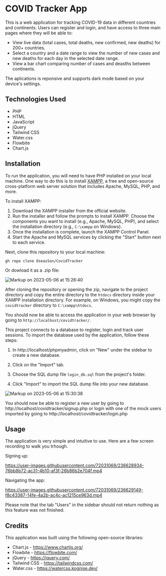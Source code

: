 # COVID Tracker App

This is a web application for tracking COVID-19 data in different countries and continents. Users can register and login, and have access to three main pages where they will be able to:

- View live data (total cases, total deaths, new confirmed, new deaths) for 200+ countries.
- Select a country and a date range to view the number of new cases and new deaths for each day in the selected date range.
- View a bar chart comparing number of cases and deasths between continents.

The aplications is reponsive and supports dark mode based on your device's settings.

## Technologies Used

- PHP
- HTML
- JavaScript
- jQuery
- Tailwind CSS
- Water.css
- Flowbite
- Chart.js

## Installation

To run the application, you will need to have PHP installed on your local machine. One way to do this is to install [XAMPP](https://www.apachefriends.org/index.html), a free and open-source cross-platform web server solution that includes Apache, MySQL, PHP, and more.

To install XAMPP:

1. Download the XAMPP installer from the official website.
2. Run the installer and follow the prompts to install XAMPP. Choose the components you want to install (e.g., Apache, MySQL, PHP), and select the installation directory (e.g., `C:\xampp` on Windows).
3. Once the installation is complete, launch the XAMPP Control Panel.
4. Start the Apache and MySQL services by clicking the "Start" button next to each service.

Next, clone this repository to your local machine:

```
gh repo clone OseasSon/CovidTracker
```
Or dowload it as a .zip file:

![Markup on 2023-05-06 at 15:26:40](https://user-images.githubusercontent.com/72031069/236630204-5a875058-bf77-48cb-a5f1-26312bfd29fb.png)

After cloning the repository or opening the zip, navigate to the project directory and copy the entire directory to the `htdocs` directory inside your XAMPP installation directory. For example, on Windows, you might copy the `covidtracker` directory to `C:\xampp\htdocs`.

You should now be able to access the application in your web browser by going to `http://localhost/covidtracker/`.

This project connects to a database to register, login and track user sessions. To import the database used by the application, follow these steps:

1. In http://localhost/phpmyadmin, click on "New" under the sidebar to create a new database.

2. Click on the "Import" tab.

2. Choose the SQL dump file `login_db.sql` from the project's folder.

3. Click "Import" to import the SQL dump file into your new database.

![Markup on 2023-05-06 at 15:30:38](https://user-images.githubusercontent.com/72031069/236630405-7efe2fd1-07a2-4aee-a0c3-40c4449034e4.png)

You should now be able to register a new user by going to http://localhost/covidtracker/signup.php or login with one of the mock users imported by going to http://localhost/covidtracker/login.php

## Usage

The application is very simple and intuitive to use. Here are a few screen recording to walk you trhough.

Signing up:

https://user-images.githubusercontent.com/72031069/236628934-76bb8b72-ac31-4b10-af3f-26b86b2e704f.mp4

Navigating the app:

https://user-images.githubusercontent.com/72031069/236629149-f8c43387-14fe-4a2b-ac4c-ac1215ce963d.mp4

Please note that the tab "Users" in the sidebar should not return nothing as this feature was not finished.

## Credits

This application was built using the following open-source libraries:

- Chart.js - https://www.chartjs.org/
- Flowbite - https://flowbite.com/
- jQuery - https://jquery.com/
- Tailwind CSS - https://tailwindcss.com/
- Water.css - https://watercss.kognise.dev/
